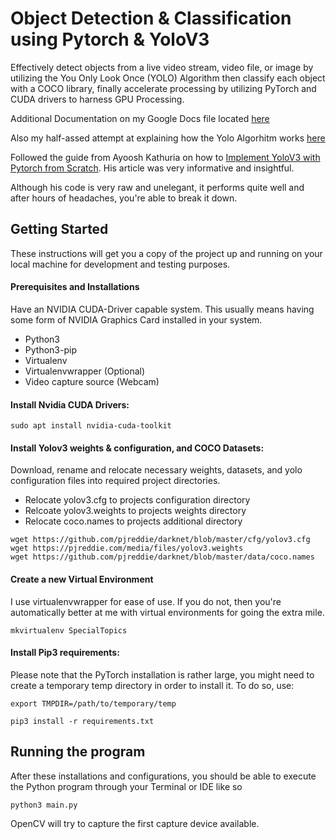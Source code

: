 # Object Detection & Classification using Pytorch & YoloV3

Effectively detect objects from a live video stream, video file, or image by utilizing the You Only Look Once (YOLO) Algorithm then classify each object with a COCO library, finally accelerate processing by utilizing PyTorch and CUDA drivers to harness GPU Processing.

Additional Documentation on my Google Docs file located [here](https://docs.google.com/document/d/1PbSLxxjpJVySFz90B8xDVCgukfnXE8T-18ikFa4Im5U/edit?usp=sharing)

Also my half-assed attempt at explaining how the Yolo Algorhitm works [here](https://docs.google.com/document/d/1YhXyALjIhVPoSHYdTMZpPfFjiKQeeyoZsVEdrhWfBfI/edit?usp=sharing)

Followed the guide from Ayoosh Kathuria on how to [Implement YoloV3 with Pytorch from Scratch](https://blog.paperspace.com/how-to-implement-a-yolo-object-detector-in-pytorch/).
His article was very informative and insightful.

Although his code is very raw and unelegant, it performs quite well and after hours of headaches, you're able to break it down.


## Getting Started

These instructions will get you a copy of the project up and running on your local machine for development and testing purposes.


#### Prerequisites and Installations

Have an NVIDIA CUDA-Driver capable system. This usually means having some form of NVIDIA Graphics Card installed in your system.

* Python3
* Python3-pip
* Virtualenv 
* Virtualenvwrapper (Optional)
* Video capture source (Webcam)


#### Install Nvidia CUDA Drivers:
```
sudo apt install nvidia-cuda-toolkit
```

#### Install Yolov3 weights & configuration, and COCO Datasets:
Download, rename and relocate necessary weights, datasets, and yolo configuration files into required project directories.

* Relocate yolov3.cfg to projects configuration directory
* Relcoate yolov3.weights to projects weights directory
* Relocate coco.names to projects additional directory


```
wget https://github.com/pjreddie/darknet/blob/master/cfg/yolov3.cfg
wget https://pjreddie.com/media/files/yolov3.weights
wget https://github.com/pjreddie/darknet/blob/master/data/coco.names

```

#### Create a new Virtual Environment
I use virtualenvwrapper for ease of use. If you do not, then you're automatically better at me with virtual environments for going the extra mile. 

```
mkvirtualenv SpecialTopics
```

#### Install Pip3 requirements:

Please note that the PyTorch installation is rather large, you might need to create a temporary temp directory in order to install it. To do so, use:

```
export TMPDIR=/path/to/temporary/temp
```

```
pip3 install -r requirements.txt
```


## Running the program

After these installations and configurations, you should be able to execute the Python program through your Terminal or IDE like so

```
python3 main.py
```
OpenCV will try to capture the first capture device available.



